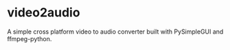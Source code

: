 # video2audio
A simple cross platform video to audio converter built with PySimpleGUI and ffmpeg-python.

